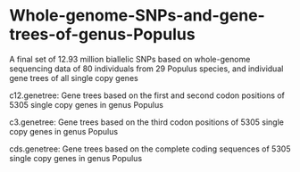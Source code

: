 # Whole-genome-SNPs-and-gene-trees-of-genus-Populus
A final set of 12.93 million biallelic SNPs based on whole-genome sequencing data of 80 individuals from 29 Populus species, and individual gene trees of all single copy genes

c12.genetree: Gene trees based on the first and second codon positions of 5305 single copy genes in genus Populus

c3.genetree: Gene trees based on the third codon positions of 5305 single copy genes in genus Populus

cds.genetree: Gene trees based on the complete coding sequences of 5305 single copy genes in genus Populus
